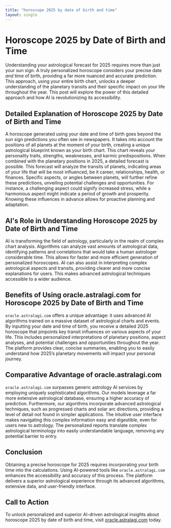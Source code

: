 ```yaml
---
title: "horoscope 2025 by date of birth and time"
layout: single
---
```


# Horoscope 2025 by Date of Birth and Time

Understanding your astrological forecast for 2025 requires more than just your sun sign.  A truly personalized horoscope considers your precise date *and* time of birth, providing a far more nuanced and accurate prediction.  This approach, using your entire birth chart, unlocks a deeper understanding of the planetary transits and their specific impact on your life throughout the year.  This post will explore the power of this detailed approach and how AI is revolutionizing its accessibility.


## Detailed Explanation of Horoscope 2025 by Date of Birth and Time

A horoscope generated using your date and time of birth goes beyond the sun sign predictions you often see in newspapers. It takes into account the positions of all planets at the moment of your birth, creating a unique astrological blueprint known as your birth chart.  This chart reveals your personality traits, strengths, weaknesses, and karmic predispositions.  When combined with the planetary positions in 2025, a detailed forecast is possible.  This forecast will analyze the transits of planets, indicating areas of your life that will be most influenced, be it career, relationships, health, or finances.  Specific aspects, or angles between planets, will further refine these predictions, unveiling potential challenges and opportunities. For instance, a challenging aspect could signify increased stress, while a harmonious aspect might indicate a period of growth and prosperity.  Knowing these influences in advance allows for proactive planning and adaptation.


## AI's Role in Understanding Horoscope 2025 by Date of Birth and Time

AI is transforming the field of astrology, particularly in the realm of complex chart analysis. Algorithms can analyze vast amounts of astrological data, identifying patterns and correlations that would take a human astrologer considerable time. This allows for faster and more efficient generation of personalized horoscopes.  AI can also assist in interpreting complex astrological aspects and transits, providing clearer and more concise explanations for users. This makes advanced astrological techniques accessible to a wider audience.


## Benefits of Using oracle.astralagi.com for Horoscope 2025 by Date of Birth and Time

`oracle.astralagi.com` offers a unique advantage: it uses advanced AI algorithms trained on a massive dataset of astrological charts and events.  By inputting your date and time of birth, you receive a detailed 2025 horoscope that pinpoints key transit influences on various aspects of your life. This includes personalized interpretations of planetary positions, aspect analyses, and potential challenges and opportunities throughout the year.  The platform provides clear, concise summaries, enabling you to easily understand how 2025’s planetary movements will impact your personal journey.


## Comparative Advantage of oracle.astralagi.com

`oracle.astralagi.com` surpasses generic astrology AI services by employing uniquely sophisticated algorithms. Our models leverage a far more extensive astrological database, ensuring a higher accuracy of prediction. Furthermore, our algorithms incorporate advanced astrological techniques, such as progressed charts and solar arc directions, providing a level of detail not found in simpler applications. The intuitive user interface makes navigating this complex information easy and digestible, even for users new to astrology. The personalized reports translate complex astrological terminology into easily understandable language, removing any potential barrier to entry.


## Conclusion

Obtaining a precise horoscope for 2025 requires incorporating your birth time into the calculations.  Using AI-powered tools like `oracle.astralagi.com` enhances the accessibility and accuracy of this process. The platform delivers a superior astrological experience through its advanced algorithms, extensive data, and user-friendly interface.


## Call to Action

To unlock personalized and superior AI-driven astrological insights about horoscope 2025 by date of birth and time, visit [oracle.astralagi.com](https://oracle.astralagi.com) today.